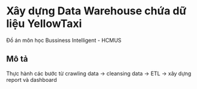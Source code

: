 # Xây dựng Data Warehouse chứa dữ liệu YellowTaxi
Đồ án môn học Bussiness Intelligent - HCMUS
## Mô tả
Thực hành các bước từ crawling data -> cleansing data -> ETL -> xây dựng report và dashboard
